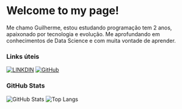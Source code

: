 # Welcome to my page!

Me chamo Guilherme, estou estudando programação tem 2 anos, apaixonado por tecnologia e evolução. Me aprofundando em conhecimentos de Data Science e com muita vontade de aprender.


### Links úteis
[![LINKDIN](https://img.shields.io/badge/Linkdin-blue)](https://www.linkedin.com/in/guilherme-bondezan-yonamine-ba92b621b/)
[![GitHub](https://img.shields.io/badge/GitHub-black)](https://github.com/GuilhermeYonamine)

### GitHub Stats
![GitHub Stats](https://github-readme-stats.vercel.app/api?username=GuilhermeYonamine&theme=transparent&bg_color=013&border_color=30A3DC&show_icons=true&icon_color=30A3DC&title_color=E94D5F&text_color=FFF)
![Top Langs](https://github-readme-stats-git-masterrstaa-rickstaa.vercel.app/api/top-langs/?username=GuilhermeYonamine&layout=compact&bg_color=013&border_color=30A3DC&title_color=E94D5F&text_color=FFF)

